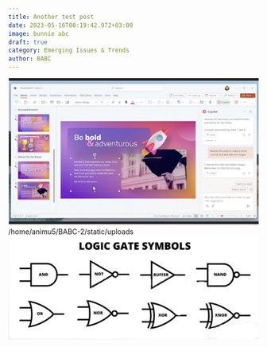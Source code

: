 ```yaml
---
title: Another test post
date: 2023-05-16T00:19:42.972+03:00
image: bunnie abc
draft: true
category: Emerging Issues & Trends
author: BABC
---
```

![](static/uploads/00irwva8kjfhqryl4s1n2ik-4-fit_lim-size_768x.png)
/home/animu5/BABC-2/static/uploads
![](/static/uploads/1.jpg)


